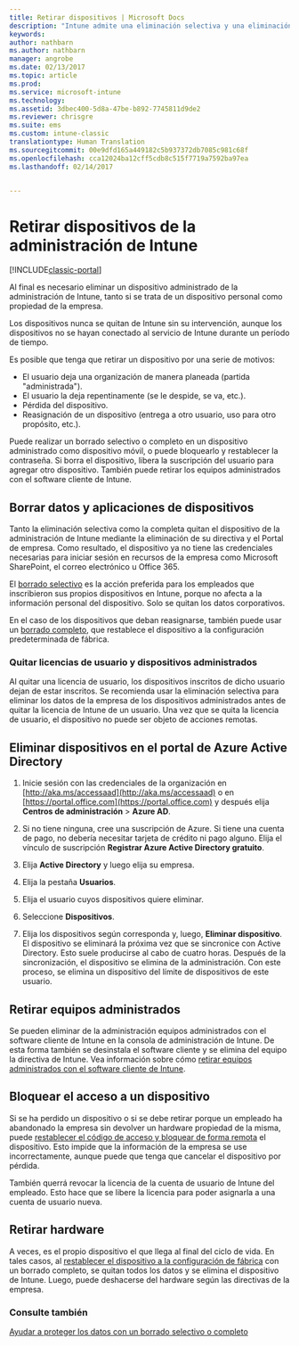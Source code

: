```yaml
---
title: Retirar dispositivos | Microsoft Docs
description: "Intune admite una eliminación selectiva y una eliminación completa para quitar el dispositivo de administración de Intune mediante la eliminación de la directiva y el portal de empresa."
keywords: 
author: nathbarn
ms.author: nathbarn
manager: angrobe
ms.date: 02/13/2017
ms.topic: article
ms.prod: 
ms.service: microsoft-intune
ms.technology: 
ms.assetid: 3dbec400-5d8a-47be-b892-7745811d9de2
ms.reviewer: chrisgre
ms.suite: ems
ms.custom: intune-classic
translationtype: Human Translation
ms.sourcegitcommit: 00e9dfd165a449182c5b937372db7085c981c68f
ms.openlocfilehash: cca12024ba12cff5cdb8c515f7719a7592ba97ea
ms.lasthandoff: 02/14/2017


---
```


# <a name="retire-devices-from-intune-management"></a>Retirar dispositivos de la administración de Intune

[!INCLUDE[classic-portal](../includes/classic-portal.md)]

Al final es necesario eliminar un dispositivo administrado de la administración de Intune, tanto si se trata de un dispositivo personal como propiedad de la empresa.

Los dispositivos nunca se quitan de Intune sin su intervención, aunque los dispositivos no se hayan conectado al servicio de Intune durante un período de tiempo.

Es posible que tenga que retirar un dispositivo por una serie de motivos:

-    El usuario deja una organización de manera planeada (partida "administrada").
-    El usuario la deja repentinamente (se le despide, se va, etc.).
-    Pérdida del dispositivo.
-    Reasignación de un dispositivo (entrega a otro usuario, uso para otro propósito, etc.).

Puede realizar un borrado selectivo o completo en un dispositivo administrado como dispositivo móvil, o puede bloquearlo y restablecer la contraseña. Si borra el dispositivo, libera la suscripción del usuario para agregar otro dispositivo. También puede retirar los equipos administrados con el software cliente de Intune.

## <a name="wipe-data-and-apps-from-devices"></a>Borrar datos y aplicaciones de dispositivos
Tanto la eliminación selectiva como la completa quitan el dispositivo de la administración de Intune mediante la eliminación de su directiva y el Portal de empresa. Como resultado, el dispositivo ya no tiene las credenciales necesarias para iniciar sesión en recursos de la empresa como Microsoft SharePoint, el correo electrónico u Office 365.

El [borrado selectivo](use-remote-wipe-to-help-protect-data-using-microsoft-intune.md#selective-wipe) es la acción preferida para los empleados que inscribieron sus propios dispositivos en Intune, porque no afecta a la información personal del dispositivo. Solo se quitan los datos corporativos.

En el caso de los dispositivos que deban reasignarse, también puede usar un [borrado completo](use-remote-wipe-to-help-protect-data-using-microsoft-intune.md#full-wipe), que restablece el dispositivo a la configuración predeterminada de fábrica.

### <a name="removing-user-licenses-and-managed-devices"></a>Quitar licencias de usuario y dispositivos administrados
Al quitar una licencia de usuario, los dispositivos inscritos de dicho usuario dejan de estar inscritos. Se recomienda usar la eliminación selectiva para eliminar los datos de la empresa de los dispositivos administrados antes de quitar la licencia de Intune de un usuario. Una vez que se quita la licencia de usuario, el dispositivo no puede ser objeto de acciones remotas.

## <a name="to-delete-devices-in-the-azure-active-directory-portal"></a>Eliminar dispositivos en el portal de Azure Active Directory

1.  Inicie sesión con las credenciales de la organización en [http://aka.ms/accessaad](http://aka.ms/accessaad) o en [https://portal.office.com](https://portal.office.com) y después elija **Centros de administración** &gt; **Azure AD**.

2.  Si no tiene ninguna, cree una suscripción de Azure. Si tiene una cuenta de pago, no debería necesitar tarjeta de crédito ni pago alguno. Elija el vínculo de suscripción **Registrar Azure Active Directory gratuito**.

4.  Elija **Active Directory** y luego elija su empresa.

5.  Elija la pestaña **Usuarios**.

6.  Elija el usuario cuyos dispositivos quiere eliminar.

7.  Seleccione **Dispositivos**.

8.  Elija los dispositivos según corresponda y, luego, **Eliminar dispositivo**. El dispositivo se eliminará la próxima vez que se sincronice con Active Directory. Esto suele producirse al cabo de cuatro horas. Después de la sincronización, el dispositivo se elimina de la administración. Con este proceso, se elimina un dispositivo del límite de dispositivos de este usuario.

## <a name="retire-managed-computers"></a>Retirar equipos administrados
Se pueden eliminar de la administración equipos administrados con el software cliente de Intune en la consola de administración de Intune. De esta forma también se desinstala el software cliente y se elimina del equipo la directiva de Intune. Vea información sobre cómo [retirar equipos administrados con el software cliente de Intune](retire-a-windows-pc-with-microsoft-intune.md).

## <a name="block-access-a-device"></a>Bloquear el acceso a un dispositivo
Si se ha perdido un dispositivo o si se debe retirar porque un empleado ha abandonado la empresa sin devolver un hardware propiedad de la misma, puede [restablecer el código de acceso y bloquear de forma remota](use-remote-lock-and-passcode-reset-in-microsoft-intune.md) el dispositivo. Esto impide que la información de la empresa se use incorrectamente, aunque puede que tenga que cancelar el dispositivo por pérdida.

También querrá revocar la licencia de la cuenta de usuario de Intune del empleado. Esto hace que se libere la licencia para poder asignarla a una cuenta de usuario nueva.

## <a name="retire-hardware"></a>Retirar hardware
A veces, es el propio dispositivo el que llega al final del ciclo de vida. En tales casos, al [restablecer el dispositivo a la configuración de fábrica](use-remote-wipe-to-help-protect-data-using-microsoft-intune.md) con un borrado completo, se quitan todos los datos y se elimina el dispositivo de Intune. Luego, puede deshacerse del hardware según las directivas de la empresa.

### <a name="see-also"></a>Consulte también
[Ayudar a proteger los datos con un borrado selectivo o completo](use-remote-wipe-to-help-protect-data-using-microsoft-intune.md)

